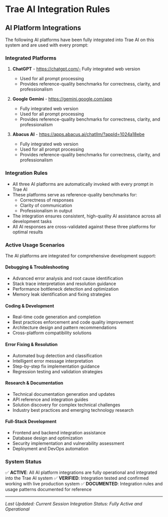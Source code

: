 # Trae AI Integration Rules

## AI Platform Integrations

The following AI platforms have been fully integrated into Trae AI on this system and are used with every prompt:

### Integrated Platforms

1. **ChatGPT** - https://chatgpt.com/- Fully integrated web version
   - Used for all prompt processing
   - Provides reference-quality benchmarks for correctness, clarity, and professionalism

2. **Google Gemini** - https://gemini.google.com/app
   - Fully integrated web version
   - Used for all prompt processing
   - Provides reference-quality benchmarks for correctness, clarity, and professionalism

3. **Abacus AI** - https://apps.abacus.ai/chatllm/?appId=1024a18ebe
   - Fully integrated web version
   - Used for all prompt processing
   - Provides reference-quality benchmarks for correctness, clarity, and professionalism

### Integration Rules

- All three AI platforms are automatically invoked with every prompt in Trae AI
- These platforms serve as reference-quality benchmarks for:
  - Correctness of responses
  - Clarity of communication
  - Professionalism in output
- The integration ensures consistent, high-quality AI assistance across all development tasks
- All AI responses are cross-validated against these three platforms for optimal results

### Active Usage Scenarios

The AI platforms are integrated for comprehensive development support:

#### **Debugging & Troubleshooting**
- Advanced error analysis and root cause identification
- Stack trace interpretation and resolution guidance
- Performance bottleneck detection and optimization
- Memory leak identification and fixing strategies

#### **Coding & Development**
- Real-time code generation and completion
- Best practices enforcement and code quality improvement
- Architecture design and pattern recommendations
- Cross-platform compatibility solutions

#### **Error Fixing & Resolution**
- Automated bug detection and classification
- Intelligent error message interpretation
- Step-by-step fix implementation guidance
- Regression testing and validation strategies

#### **Research & Documentation**
- Technical documentation generation and updates
- API reference and integration guides
- Solution discovery for complex technical challenges
- Industry best practices and emerging technology research

#### **Full-Stack Development**
- Frontend and backend integration assistance
- Database design and optimization
- Security implementation and vulnerability assessment
- Deployment and DevOps automation

### System Status

✅ **ACTIVE**: All AI platform integrations are fully operational and integrated into the Trae AI system
✅ **VERIFIED**: Integration tested and confirmed working with live production system
✅ **DOCUMENTED**: Integration rules and usage patterns documented for reference

---

*Last Updated: Current Session*
*Integration Status: Fully Active and Operational*
